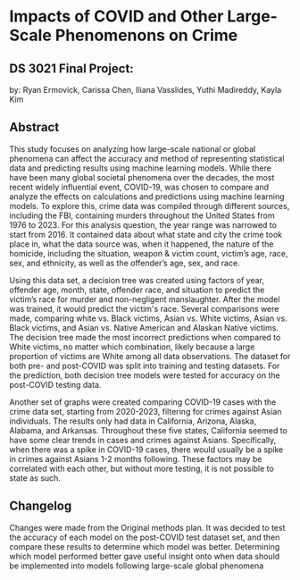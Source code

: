 # Impacts of COVID and Other Large-Scale Phenomenons on Crime
## DS 3021 Final Project:
by: Ryan Ermovick, Carissa Chen, Iliana Vasslides, Yuthi Madireddy, Kayla Kim

## Abstract

This study focuses on analyzing how large-scale national or global phenomena can affect the accuracy and method of representing statistical data and predicting results using machine learning models. While there have been many global societal phenomena over the decades, the most recent widely influential event, COVID-19, was chosen to compare and analyze the effects on calculations and predictions using machine learning models. To explore this, crime data was compiled through different sources, including the FBI, containing murders throughout the United States from 1976 to 2023. For this analysis question, the year range was narrowed to start from 2016. It contained data about what state and city the crime took place in, what the data source was, when it happened, the nature of the homicide, including the situation, weapon & victim count, victim’s age, race, sex, and ethnicity, as well as the offender’s age, sex, and race. 

Using this data set, a decision tree was created using factors of year, offender age, month, state, offender race, and situation to predict the victim’s race for murder and non-negligent manslaughter. After the model was trained, it would predict the victim's race. Several comparisons were made, comparing white vs. Black victims, Asian vs. White victims, Asian vs. Black victims, and Asian vs. Native American and Alaskan Native victims. The decision tree made the most incorrect predictions when compared to White victims, no matter which combination, likely because a large proportion of victims are White among all data observations. The dataset for both pre- and post-COVID was split into training and testing datasets. For the prediction, both decision tree models were tested for accuracy on the post-COVID testing data. 

Another set of graphs were created comparing COVID-19 cases with the crime data set, starting from 2020-2023, filtering for crimes against Asian individuals. The results only had data in California, Arizona, Alaska, Alabama, and Arkansas. Throughout these five states, California seemed to have some clear trends in cases and crimes against Asians. Specifically, when there was a spike in COVID-19 cases, there would usually be a spike in crimes against Asians 1-2 months following. These factors may be correlated with each other, but without more testing, it is not possible to state as such.


## Changelog

Changes were made from the Original methods plan. It was decided to test the accuracy of each model on the post-COVID test dataset set, and then compare these results to determine which model was better. Determining which model performed better gave useful insight onto when data should be implemented into models following large-scale global phenomena
